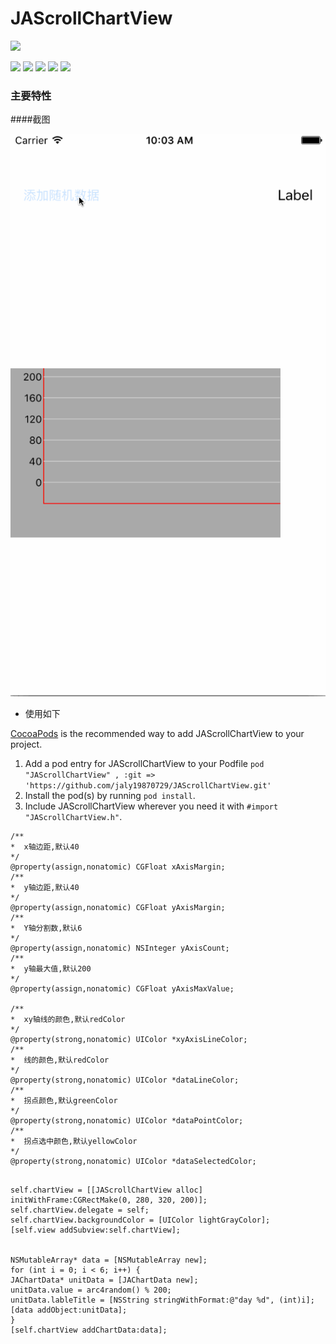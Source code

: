 # JAScrollChartView



![](https://avatars1.githubusercontent.com/u/4318332?v=3&s=460)

![](https://img.shields.io/github/stars/jaly19870729/JAScrollChartView.svg) ![](https://img.shields.io/github/forks/jaly19870729/JAScrollChartView.svg) ![](https://img.shields.io/github/tag/jaly19870729/JAScrollChartView.svg) ![](https://img.shields.io/github/release/jaly19870729/JAScrollChartView.svg) ![](https://img.shields.io/github/issues/jaly19870729/JAScrollChartView.svg)
### 主要特性
####截图

![](https://raw.githubusercontent.com/jaly19870729/JAScrollChartView/master/Screenshot/screenshot.gif)

- 使用如下


[CocoaPods](http://cocoapods.org) is the recommended way to add JAScrollChartView to your project.

1. Add a pod entry for JAScrollChartView to your Podfile `pod "JAScrollChartView" , :git => 'https://github.com/jaly19870729/JAScrollChartView.git'`
2. Install the pod(s) by running `pod install`.
3. Include JAScrollChartView wherever you need it with `#import "JAScrollChartView.h"`.

```objc
/**
*  x轴边距,默认40
*/
@property(assign,nonatomic) CGFloat xAxisMargin;
/**
*  y轴边距,默认40
*/
@property(assign,nonatomic) CGFloat yAxisMargin;
/**
*  Y轴分割数,默认6
*/
@property(assign,nonatomic) NSInteger yAxisCount;
/**
*  y轴最大值,默认200
*/
@property(assign,nonatomic) CGFloat yAxisMaxValue;

/**
*  xy轴线的颜色,默认redColor
*/
@property(strong,nonatomic) UIColor *xyAxisLineColor;
/**
*  线的颜色,默认redColor
*/
@property(strong,nonatomic) UIColor *dataLineColor;
/**
*  拐点颜色,默认greenColor
*/
@property(strong,nonatomic) UIColor *dataPointColor;
/**
*  拐点选中颜色,默认yellowColor
*/
@property(strong,nonatomic) UIColor *dataSelectedColor;

```


```objc

self.chartView = [[JAScrollChartView alloc] initWithFrame:CGRectMake(0, 280, 320, 200)];
self.chartView.delegate = self;
self.chartView.backgroundColor = [UIColor lightGrayColor];
[self.view addSubview:self.chartView];


NSMutableArray* data = [NSMutableArray new];
for (int i = 0; i < 6; i++) {
JAChartData* unitData = [JAChartData new];
unitData.value = arc4random() % 200;
unitData.lableTitle = [NSString stringWithFormat:@"day %d", (int)i];
[data addObject:unitData];
}
[self.chartView addChartData:data];

```

